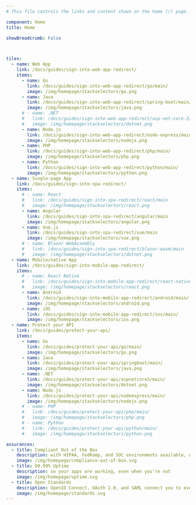 ```yaml
---
# This file controls the links and content shown on the home (/) page.

component: Home
title: Home

showBreadcrumb: False



tiles:
  - name: Web App
    link: /docs/guides/sign-into-web-app-redirect/
    items:
      - name: Go
        link: /docs/guides/sign-into-web-app-redirect/go/main/
        image: /img/homepage/stackselectors/go.png
      - name: Java
        link: /docs/guides/sign-into-web-app-redirect/spring-boot/main/
        image: /img/homepage/stackselectors/java.png
      # - name: .NET
      #   link: /docs/guides/sign-into-web-app-redirect/asp-net-core-3/main/
      #   image: /img/homepage/stackselectors/dotnet.png
      - name: Node.js
        link: /docs/guides/sign-into-web-app-redirect/node-express/main/
        image: /img/homepage/stackselectors/nodejs.png
      - name: PHP
        link: /docs/guides/sign-into-web-app-redirect/php/main/
        image: /img/homepage/stackselectors/php.png
      - name: Python
        link: /docs/guides/sign-into-web-app-redirect/python/main/
        image: /img/homepage/stackselectors/python.png
  - name: Single-page App
    link: /docs/guides/sign-into-spa-redirect/
    items:
      # - name: React
      #   link: /docs/guides/sign-into-spa-redirect/react/main
      #   image: /img/homepage/stackselectors/react.png
      - name: Angular
        link: /docs/guides/sign-into-spa-redirect/angular/main
        image: /img/homepage/stackselectors/angular.png
      - name: Vue.js
        link: /docs/guides/sign-into-spa-redirect/vue/main
        image: /img/homepage/stackselectors/vue.png
      # - name: Blazor WebAssembly
      #   link: /docs/guides/sign-into-spa-redirect/blazor-wasm/main
      #   image: /img/homepage/stackselectors/dotnet.png
  - name: Mobile/native App
    link: /docs/guides/sign-into-mobile-app-redirect/
    items:
      # - name: React Native
      #   link: /docs/guides/sign-into-mobile-app-redirect/react-native/main/
      #   image: /img/homepage/stackselectors/react.png
      - name: Android
        link: /docs/guides/sign-into-mobile-app-redirect/android/main/
        image: /img/homepage/stackselectors/android.png
      - name: iOS
        link: /docs/guides/sign-into-mobile-app-redirect/ios/main/
        image: /img/homepage/stackselectors/ios.png
  - name: Protect your API
    link: /docs/guides/protect-your-api/
    items:
      - name: Go
        link: /docs/guides/protect-your-api/go/main/
        image: /img/homepage/stackselectors/go.png
      - name: Java
        link: /docs/guides/protect-your-api/springboot/main/
        image: /img/homepage/stackselectors/java.png
      - name: .NET
        link: /docs/guides/protect-your-api/aspnetcore3/main/
        image: /img/homepage/stackselectors/dotnet.png
      - name: Node.js
        link: /docs/guides/protect-your-api/nodeexpress/main/
        image: /img/homepage/stackselectors/nodejs.png
      # - name: PHP
      #   link: /docs/guides/protect-your-api/php/main/
      #   image: /img/homepage/stackselectors/php.png
      # - name: Python
      #   link: /docs/guides/protect-your-api/python/main/
      #   image: /img/homepage/stackselectors/python.png

assurances:
  - title: Compliant Out of the Box
    description: with HIPAA, FedRamp, and SOC environments available, we have you covered
    image: /img/homepage/compliance-out-of-box.svg
  - title: 99.99% Uptime
    description: so your apps are working, even when you’re not
    image: /img/homepage/uptime.svg
  - title: Open Standards
    description: OpenID Connect, OAuth 2.0, and SAML connect you to everything
    image: /img/homepage/standards.svg
---
```

